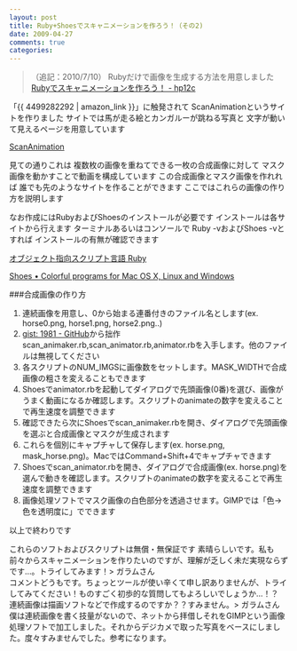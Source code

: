 ```yaml
---
layout: post
title: Ruby+Shoesでスキャニメーションを作ろう！（その2)
date: 2009-04-27
comments: true
categories:
---
```



> 
> （追記：2010/7/10）
> Rubyだけで画像を生成する方法を用意しました
> [Rubyでスキャニメーションを作ろう！ - hp12c](http://d.hatena.ne.jp/keyesberry/20100710/p1) 


「{{ 4499282292 | amazon_link }}」に触発されて
ScanAnimationというサイトを作りました
サイトでは馬が走る絵とカンガルーが跳ねる写真と
文字が動いて見えるページを用意しています

[ScanAnimation](http://scananimation.heroku.com/)

見ての通りこれは
複数枚の画像を重ねてできる一枚の合成画像に対して
マスク画像を動かすことで動画を構成しています
この合成画像とマスク画像を作れれば
誰でも先のようなサイトを作ることができます
ここではこれらの画像の作り方を説明します

なお作成にはRubyおよびShoesのインストールが必要です
インストールは各サイトから行えます
ターミナルあるいはコンソールで
Ruby -vおよびShoes -vとすれば
インストールの有無が確認できます

[オブジェクト指向スクリプト言語 Ruby](http://www.ruby-lang.org/ja/)

[Shoes &#8226; Colorful programs for Mac OS X, Linux and Windows](http://shoooes.net/)

###合成画像の作り方
1. 連続画像を用意し、0から始まる連番付きのファイル名とします(ex. horse0.png, horse1.png, horse2.png..)
1. [gist: 1981 - GitHub](http://gist.github.com/1981)から拙作scan_animaker.rb,scan_animator.rb,animator.rbを入手します。他のファイルは無視してください
1. 各スクリプトのNUM_IMGSに画像数をセットします。MASK_WIDTHで合成画像の粗さを変えることもできます
1. Shoesでanimator.rbを起動してダイアログで先頭画像(0番)を選び、画像がうまく動画になるか確認します。スクリプトのanimateの数字を変えることで再生速度を調整できます
1. 確認できたら次にShoesでscan_animaker.rbを開き、ダイアログで先頭画像を選ぶと合成画像とマスクが生成されます
1. これらを個別にキャプチャして保存します(ex. horse.png, mask_horse.png)。MacではCommand+Shift+4でキャプチャできます
1. Shoesでscan_animator.rbを開き、ダイアログで合成画像(ex. horse.png)を選んで動きを確認します。スクリプトのanimateの数字を変えることで再生速度を調整できます
1. 画像処理ソフトでマスク画像の白色部分を透過させます。GIMPでは「色->色を透明度に」でできます

以上で終わりです

これらのソフトおよびスクリプトは無償・無保証です
素晴らしいです。私も前々からスキャニメーションを作りたいのですが、理解が乏しく未だ実現ならずです…。トライしてみます！> ガラムさん<br>コメントどうもです。ちょっとツールが使い辛くて申し訳ありませんが、トライしてみてください！ものすごく初歩的な質問してもよろしいでしょうか…！？<br>連続画像は描画ソフトなどで作成するのですか？？すみません。> ガラムさん<br>僕は連続画像を書く技量がないので、ネットから拝借しそれをGIMPという画像処理ソフトで加工しました。それからデジカメで取った写真をベースにしました。度々すみませんでした。参考になります。